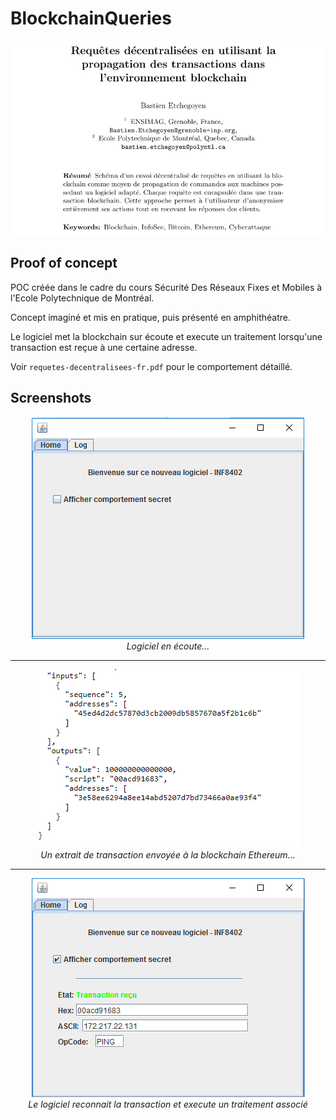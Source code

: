 # BlockchainQueries


<p align="center">
  <img src="https://raw.githubusercontent.com/Betcheg/BlockchainQueries/master/img/pres.png" alt="pdf"/> <br>
</p>

## Proof of concept 

POC créée dans le cadre du cours Sécurité Des Réseaux Fixes et Mobiles à l'Ecole  Polytechnique de Montréal. 

Concept imaginé et mis en pratique, puis présenté en amphithéatre.

Le logiciel met la blockchain sur écoute et execute un traitement lorsqu'une transaction est reçue à une certaine adresse.

Voir `requetes-decentralisees-fr.pdf` pour le comportement détaillé.

## Screenshots

<p align="center">
  <img src="https://raw.githubusercontent.com/Betcheg/BlockchainQueries/master/img/hidden.png" alt="Logiciel en écoute"/> <br>  <i>Logiciel en écoute...</i>
</p>
<hr>

<p align="center">
  <img src="https://raw.githubusercontent.com/Betcheg/BlockchainQueries/master/img/tx_info.png" alt="Reception d'une requête visualisée sur etherscan"/>  <br>  <i>Un extrait de transaction envoyée à la blockchain Ethereum...</i>
</p>
<hr>
<p align="center">
  <img src="https://raw.githubusercontent.com/Betcheg/BlockchainQueries/master/img/show.png" alt="Logiciel en écoute"/> <br>  <i>Le logiciel reconnait la transaction et execute un traitement associé</i>
</p>

